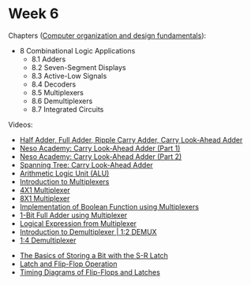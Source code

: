 # Week 6

<!-- Chapters ([Digital Electronics](https://annas-archive.org/md5/3f538094613f595ccd218b310a6bfb28)):
- 7.1 Combinational Circuits
- 7.2 Implementing Combinational Logic
- 7.3 Arithmetic Circuits – Basic Building Blocks
    - 7.3.1 Half-Adder
    - 7.3.2 Full Adder
    - 7.3.3 Half-Subtractor
    - 7.3.4 Full Subtractor
    - 7.3.5 Controlled Inverter
- 7.4 Adder–Subtractor
- 7.5 BCD Adder
- 7.6 Carry Propagation–Look-Ahead Carry Generator
- 7.7 Arithmetic Logic Unit (ALU)
- 7.8 Multipliers
- 8.1 Multiplexer
- 8.2 Encoders
- 8.3 Demultiplexers and Decoders -->

<!-- Chapters ([The Essentials Of Computer Organization And Architecture](https://annas-archive.org/md5/5ba0d1b3a05968d49a19d41ed52c2add)):
- 3.4 Digital Components
  - 3.4.1 Digital Circuits and Their Relationship to Boolean Algebra
  - 3.4.2 Integrated Circuits
- 3.5 Combinational Circuits
  - 3.5.1 Basic Concepts
  - 3.5.2 Examples of Typical Combinational Circuits
- 3.6 Sequential Circuits 113
  - 3.6.1 Basic Concepts
  - 3.6.2 Clocks
  - 3.6.3 Flip-Flops
  - 3.6.4 Examples of Sequential Circuits
- 3.7 Designing Circuits -->

Chapters ([Computer organization and design fundamentals](https://annas-archive.org/md5/21e29706fb83c40a7f4f1ffc5960c369)):
- 8 Combinational Logic Applications
  - 8.1 Adders
  - 8.2 Seven-Segment Displays
  - 8.3 Active-Low Signals
  - 8.4 Decoders
  - 8.5 Multiplexers
  - 8.6 Demultiplexers
  - 8.7 Integrated Circuits
<!-- - 9 Binary Operation Applications
  - 9.1 Bitwise Operations
    - 9.1.1 Clearing/Masking Bits
    - 9.1.2 Setting Bits
    - 9.1.3 Toggling Bits
  - 9.2 Comparing Bits with XOR
  - 9.3 Parity
  - 9.4 Checksum
  - 9.5 Cyclic Redundancy Check
    - 9.5.1 CRC Process
    - 9.5.2 CRC Implementation
  - 9.6 Hamming Code -->


Videos:
- [Half Adder, Full Adder, Ripple Carry Adder, Carry Look-Ahead Adder](https://www.youtube.com/watch?v=JcuYAA9pKxM)
- [Neso Academy: Carry Look-Ahead Adder (Part 1)](https://www.youtube.com/watch?v=6Z1WikEWxH0)
- [Neso Academy: Carry Look-Ahead Adder (Part 2)](https://www.youtube.com/watch?v=9lyqSVKbyz8)
- [Spanning Tree: Carry Look-Ahead Adder](https://www.youtube.com/watch?v=yj6wo5SCObY)
- [Arithmetic Logic Unit (ALU)](https://www.youtube.com/watch?v=HjneAhCy2N4)
- [Introduction to Multiplexers](https://www.youtube.com/watch?v=FKvnmxte98A)
- [4X1 Multiplexer](https://www.youtube.com/watch?v=g1Lfz1XgrH8)
- [8X1 Multiplexer](https://www.youtube.com/watch?v=b0z7YKKCCyY)
- [Implementation of Boolean Function using Multiplexers](https://www.youtube.com/watch?v=vOFeSu6Zr94)
- [1-Bit Full Adder using Multiplexer](https://www.youtube.com/watch?v=ai8FpkD5gGo)
- [Logical Expression from Multiplexer](https://www.youtube.com/watch?v=HEluMErB3-s)
- [Introduction to Demultiplexer | 1:2 DEMUX](https://www.youtube.com/watch?v=t3Ed13z9uz8)
- [1:4 Demultiplexer](https://www.youtube.com/watch?v=4kgPMT9k3bg)
<!---->
- [The Basics of Storing a Bit with the S-R Latch](https://www.youtube.com/watch?v=weju-cwgsmI)
- [Latch and Flip-Flop Operation](https://www.youtube.com/watch?v=lVXjI8Mpu4w)
- [Timing Diagrams of Flip-Flops and Latches](https://www.youtube.com/watch?v=moxMU86NeVI)
